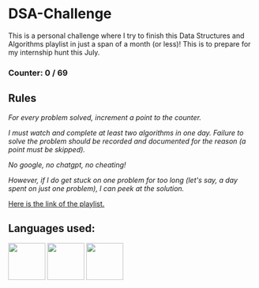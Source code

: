 # DSA-Challenge
This is a personal challenge where I try to finish this Data Structures and Algorithms playlist in just a span of a month (or less)! This is to prepare for my internship hunt this July. 

### Counter: 0 / 69

## Rules

*For every problem solved, increment a point to the counter.*

*I must watch and complete at least two algorithms in one day. Failure to solve the problem should be recorded and documented for the reason (a point must be skipped).*

*No google, no chatgpt, no cheating!*

*However, if I do get stuck on one problem for too long (let's say, a day spent on just one problem), I can peek at the solution.*

[Here is the link of the playlist.](https://youtube.com/playlist?list=PL9gnSGHSqcnr_DxHsP7AW9ftq0AtAyYqJ&si=VhsPLVX7o5fOsCRh)

## Languages used:

<img width="75" height="75" id="python-logo" src="https://github.com/KingNoran/KingNoran/assets/108130291/02797795-cac7-44fe-85fd-33af756b0f93" >
<img width="75" height="75" id="java-logo" src="https://github.com/KingNoran/KingNoran/assets/108130291/2d8fb062-2ddd-4147-a0a4-d322532ea797" >
<img width="75" height="75" id="js-logo" src="https://github.com/KingNoran/KingNoran/assets/108130291/49180952-a1c8-47fd-b892-3ada94a84e6b" >
